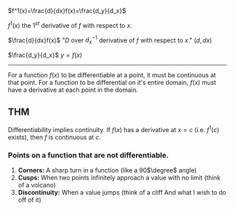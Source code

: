 $f^1(x)=\frac{d}{dx}f(x)=\frac{d_y}{d_x}$ 

$f^1(x)$
the $1^{st}$ derivative of $f$ with respect to $x$.

$\frac{d}{dx}f(x)$
"$D$ over $d_x^{-1}$ derivative of $f$ with respect to $x$." $(d,dx)$

$\frac{d_y}{d_x}$
$y=f(x)$

---
For a function $f(x)$ to be differentiable at a point, it must be continuous at that point. For a function to be differential on it's entire domain, $f(x)$ must have a derivative at each point in the domain.

## THM
Differentiability implies continuity.
	If $f(x)$ has a derivative at $x=c$ (i.e. $f^1(c)$ exists), then $f$ is continuous at $c$.
	
### Points on a function that are not differentiable.
1. **Corners:** A sharp turn in a function (like a 90$\degree$ angle)
2. **Cusps:** When two points infinitely approach a value with no limit 
		(think of a volcano)
1. **Discontinuity:** When a value jumps 
		(think of a cliff And what I wish to do off of it)
